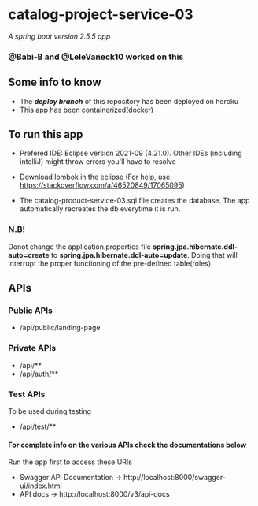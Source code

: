 # catalog-project-service-03
   _A spring boot version 2.5.5 app_
   

### @Babi-B and @LeleVaneck10 worked on this


## Some info to know
- The ***deploy branch*** of this repository has been deployed on heroku
- This app has been containerized(docker) 

## To run this app
- Prefered IDE: Eclipse version 2021-09 (4.21.0). Other IDEs (including intelliJ) might throw errors you'll have to resolve
- Download lombok in the eclipse (For help, use: https://stackoverflow.com/a/46520849/17065095)

- The catalog-product-service-03.sql file creates the database. The app automatically recreates the db everytime it is run.

### N.B!
   Donot change the application.properties file **spring.jpa.hibernate.ddl-auto=create** to **spring.jpa.hibernate.ddl-auto=update**. Doing that will interrupt the proper functioning of the pre-defined table(roles).
      

## APIs
### Public APIs 
  - /api/public/landing-page

### Private APIs
  - /api/**
  - /api/auth/**
 
### Test APIs
  To be used during testing
   - /api/test/**
   
 #### For complete info on the various APIs check the documentations below
 Run the app first to access these URIs
  - Swagger API Documentation -> http://localhost:8000/swagger-ui/index.html
  - API docs ->  http://localhost:8000/v3/api-docs
